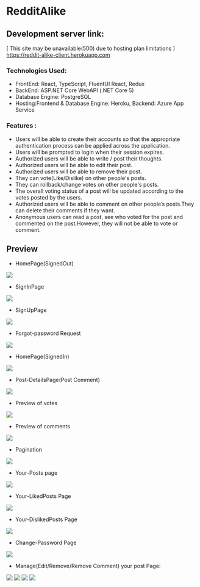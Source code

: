 # RedditAlike
## Development server link:
   [ This site may be unavailable(500) due to hosting plan limitations ]
   <https://reddit-alike-client.herokuapp.com>
### Technologies Used:
* FrontEnd: React, TypeScript, FluentUI React, Redux
* BackEnd: ASP.NET Core WebAPI (.NET Core 5)
* Database Engine: PostgreSQL
* Hosting:Frontend & Database Engine: Heroku, Backend: Azure App Service
### Features : 
* Users will be able to create their accounts so that the appropriate authentication
process can be applied across the application.
* Users will be prompted to login when their session expires.
* Authorized users will be able to write / post their thoughts.
* Authorized users will be able to edit their post.
* Authorized users will be able to remove their post.
* They can vote(Like/Dislike) on other people's posts.
* They can rollback/change votes on other people's posts.
* The overall voting status of a post will be updated according to the votes posted by the
users.
* Authorized users will be able to comment on other people’s posts.They can delete their
comments if they want.
* Anonymous users can read a post, see who voted for the post and commented on the
post.However, they will not be able to vote or comment.

## Preview
* HomePage(SignedOut)

<img src="./previews/ss1.png"/>

* SignInPage

<img src="./previews/ss2.png"/>

* SignUpPage

<img src="./previews/ss3.png"/>

* Forgot-password Request

<img src="./previews/ss4.png"/>

* HomePage(SignedIn)

<img src="./previews/ss5.png"/>

* Post-DetailsPage(Post Comment)

<img src="./previews/ss6.png"/>

* Preview of votes

<img src="./previews/ss7.png"/>

* Preview of comments

<img src="./previews/ss8.png"/>

* Pagination

<img src="./previews/ss9.png"/>

* Your-Posts page

<img src="./previews/ss10.png"/>

* Your-LikedPosts Page

<img src="./previews/ss11.png"/>

* Your-DislikedPosts Page

<img src="./previews/ss12.png"/>

* Change-Password Page

<img src="./previews/ss13.png"/>

* Manage(Edit/Remove/Remove Comment) your post Page:

<img src="./previews/ss14.png"/>
<img src="./previews/ss15.png"/>
<img src="./previews/ss16.png"/>
<img src="./previews/ss17.png"/>